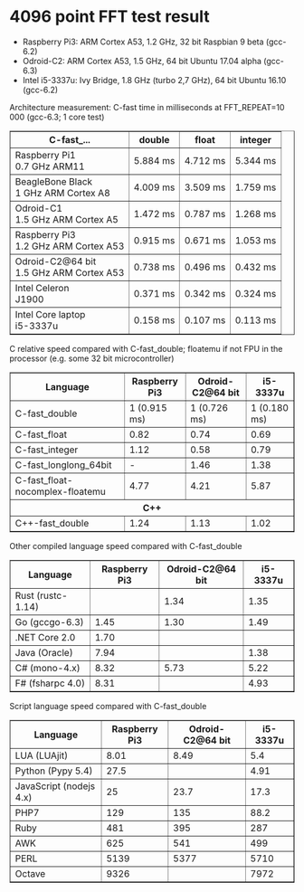 # 4096 point FFT test result

- Raspberry Pi3: ARM Cortex A53, 1.2 GHz, 32 bit Raspbian 9 beta (gcc-6.2)
- Odroid-C2: ARM Cortex A53, 1.5 GHz, 64 bit Ubuntu 17.04 alpha (gcc-6.3)
- Intel i5-3337u: Ivy Bridge, 1.8 GHz (turbo 2,7 GHz), 64 bit Ubuntu 16.10 (gcc-6.2)

<p>Architecture measurement: C-fast time in milliseconds at FFT_REPEAT=10 000 (gcc-6.3; 1 core test)</p>

<table border="1">
<tr><th>C-fast_...</th><th>double</th><th>float</th><th>integer</th></tr>
<tr><td>Raspberry Pi1<br>0.7 GHz ARM11             </td><td>5.884 ms</td><td>4.712 ms</td><td>5.344 ms</td></tr>
<tr><td>BeagleBone Black<br>1 GHz ARM Cortex A8    </td><td>4.009 ms</td><td>3.509 ms</td><td>1.759 ms</td></tr>
<tr><td>Odroid-C1<br>1.5 GHz ARM Cortex A5         </td><td>1.472 ms</td><td>0.787 ms</td><td>1.268 ms</td></tr>
<tr><td>Raspberry Pi3<br>1.2 GHz ARM Cortex A53    </td><td>0.915 ms</td><td>0.671 ms</td><td>1.053 ms</td></tr>
<tr><td>Odroid-C2@64 bit<br>1.5 GHz ARM Cortex A53 </td><td>0.738 ms</td><td>0.496 ms</td><td>0.432 ms</td></tr>
<tr><td>Intel Celeron<br>J1900                     </td><td>0.371 ms</td><td>0.342 ms</td><td>0.324 ms</td></tr>
<tr><td>Intel Core laptop<br>i5-3337u              </td><td>0.158 ms</td><td>0.107 ms</td><td>0.113 ms</td></tr>
</table>


<p>C relative speed compared with C-fast_double; floatemu if not FPU in the processor (e.g. some 32 bit microcontroller)</p>

<table border="1">
<tr><th>Language</th><th>Raspberry Pi3</th><th>Odroid-C2@64 bit</th><th>i5-3337u</th></tr>
<tr><td>C-fast_double</td><td>1 (0.915 ms)</td><td>1 (0.726 ms)</td><td>1 (0.180 ms)</td></tr>
<tr><td>C-fast_float</td><td>0.82</td><td>0.74</td><td>0.69</td></tr>
<tr><td>C-fast_integer</td><td>1.12</td><td>0.58</td><td>0.79</td></tr>
<tr><td>C-fast_longlong_64bit</td><td>-</td><td>1.46</td><td>1.38</td></tr>
<tr><td>C-fast_float-nocomplex-floatemu</td><td>4.77</td><td>4.21</td><td>5.87</td></tr>
<tr><th colspan="4">C++</th></tr>
<tr><td>C++-fast_double</td><td>1.24</td><td>1.13</td><td>1.02</td></tr>
</table>

<p>Other compiled language speed compared with C-fast_double</p>

<table border="1">
<tr><th>Language</th><th>Raspberry Pi3</th><th>Odroid-C2@64 bit</th><th>i5-3337u</th></tr>
<tr><td>Rust (rustc-1.14)</td><td></td><td>1.34</td><td>1.35</td></tr>
<tr><td>Go (gccgo-6.3)</td><td>1.45</td><td>1.30</td><td>1.49</td></tr>
<tr><td>.NET Core 2.0</td><td>1.70</td><td></td><td></td></tr>
<tr><td>Java (Oracle)</td><td>7.94</td><td> </td><td>1.38</td></tr>
<tr><td>C# (mono-4.x)</td><td>8.32</td><td>5.73</td><td>5.22</td></tr>
<tr><td>F# (fsharpc 4.0)</td><td>8.31</td><td> </td><td>4.93</td></tr>
</table>

<p>Script language speed compared with C-fast_double</p>

<table border="1">
<tr><th>Language</th><th>Raspberry Pi3</th><th>Odroid-C2@64 bit</th><th>i5-3337u</th></tr>
<tr><td>LUA (LUAjit)</td><td>8.01</td><td>8.49</td><td>5.4</td></tr>
<tr><td>Python (Pypy 5.4)</td><td>27.5</td><td> </td><td>4.91</td></tr>
<tr><td>JavaScript (nodejs 4.x)</td><td>25</td><td>23.7</td><td>17.3 </td></tr>
<tr><td>PHP7</td><td>129</td><td>135</td><td>88.2</td></tr>
<tr><td>Ruby</td><td>481</td><td>395</td><td>287</td></tr>
<tr><td>AWK</td><td>625</td><td>541</td><td>499</td></tr>
<tr><td>PERL</td><td>5139</td><td>5377</td><td>5710</td></tr>
<tr><td>Octave</td><td>9326</td><td> </td><td>7972</td></tr>
</table>
</pre>
